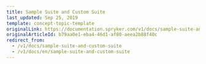 ```yaml
---
title: Sample Suite and Custom Suite
last_updated: Sep 25, 2019
template: concept-topic-template
originalLink: https://documentation.spryker.com/v1/docs/sample-suite-and-custom-suite
originalArticleId: b79aa0e1-eba4-46d1-af80-aeea2b88f40c
redirect_from:
  - /v1/docs/sample-suite-and-custom-suite
  - /v1/docs/en/sample-suite-and-custom-suite
---
```



